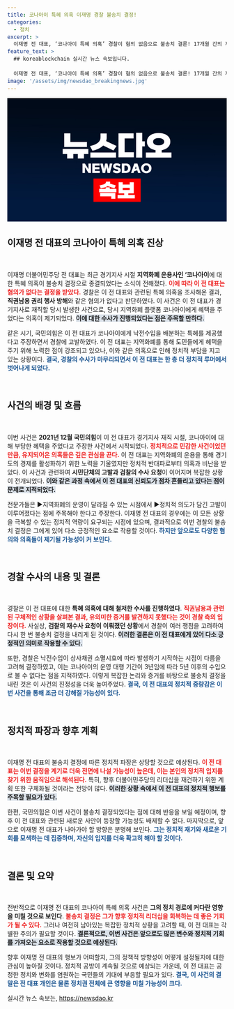 ```yaml
---
title: 코나아이 특혜 의혹 이재명 경찰 불송치 결정!
categories:
  - 정치
excerpt: >
  이재명 전 대표, ‘코나아이 특혜 의혹’ 경찰이 혐의 없음으로 불송치 결론! 17개월 간의 재수사 끝에 그에게 다시 날아온 무죄의 날개. 이 사건의 전말과 검찰의 요청 내용은 과연 무엇일까? 클릭하고 진실을 확인해보세요!
feature_text: >
  ## koreablockchain 실시간 뉴스 속보입니다.

  이재명 전 대표, ‘코나아이 특혜 의혹’ 경찰이 혐의 없음으로 불송치 결론! 17개월 간의 재수사 끝에 그에게 다시 날아온 무죄의 날개. 이 사건의 전말과 검찰의 요청 내용은 과연 무엇일까? 클릭하고 진실을 확인해보세요!
image: '/assets/img/newsdao_breakingnews.jpg'
---
```


<p><img src="/assets/img/newsdao_breakingnews.jpg" alt="koreablockchain 속보" /></p>

<h2 data-ke-size="size26">이재명 전 대표의 코나아이 특혜 의혹 진상</h2>

<p data-ke-size="size16">&nbsp;</p>

<p>이재명 더불어민주당 전 대표는 최근 경기지사 시절 <strong>지역화폐 운용사인 ‘코나아이</strong>에 대한 특혜 의혹이 불송치 결정으로 종결되었다는 소식이 전해졌다. <b><span style="color: #ee2323;">이에 따라 이 전 대표는 혐의가 없다는 결정을 받았다.</span></b> 경찰은 이 전 대표와 관련된 특혜 의혹을 조사해온 결과, <strong>직권남용 권리 행사 방해</strong>와 같은 혐의가 없다고 판단하였다. 이 사건은 이 전 대표가 경기지사로 재직할 당시 발생한 사건으로, 당시 지역화폐 플랫폼 코나아이에게 혜택을 주었다는 의혹이 제기되었다. <b><span style="background-color: #21538527;">이에 대한 수사가 진행되었다는 점은 주목할 만하다.</span></b>   </p>

<p>같은 시기, 국민의힘은 이 전 대표가 코나아이에게 낙전수입을 배분하는 특혜를 제공했다고 주장하면서 경찰에 고발하였다. 이 전 대표는 지역화폐를 통해 도민들에게 혜택을 주기 위해 노력한 점이 강조되고 있으나, 이와 같은 의혹으로 인해 정치적 부담을 지고 있는 상황이다. <b><span style="color: #1a5490;">결국, 경찰의 수사가 마무리되면서 이 전 대표는 한 층 더 정치적 루머에서 벗어나게 되었다.</span></b></p>

<p data-ke-size="size16">&nbsp;</p>

<h2 data-ke-size="size26">사건의 배경 및 흐름</h2>

<p data-ke-size="size16">&nbsp;</p>

<p>이번 사건은 <strong>2021년 12월 국민의힘</strong>이 이 전 대표가 경기지사 재직 시절, 코나아이에 대해 부당한 혜택을 주었다고 주장한 사건에서 시작되었다. <b><span style="color: #ee2323;">정치적으로 민감한 사건이었던 만큼, 유지되어온 의혹들은 깊은 관심을 끈다.</span></b> 이 전 대표는 지역화폐의 운용을 통해 경기도의 경제를 활성화하기 위한 노력을 기울였지만 정치적 반대파로부터 의혹과 비난을 받았다. 이 사건과 관련하여 <strong>시민단체의 고발과 검찰의 수사 요청</strong>이 이어지며 복잡한 상황이 전개되었다. <b><span style="background-color: #21538527;">이와 같은 과정 속에서 이 전 대표의 신뢰도가 점차 흔들리고 있다는 점이 문제로 지적되었다.</span></b></p>

<p>전문가들은 ▶지역화폐의 운영이 달라질 수 있는 시점에서 ▶정치적 의도가 담긴 고발이 이루어졌다는 점에 주목해야 한다고 주장한다. 이재명 전 대표의 경우에는 이 모든 상황을 극복할 수 있는 정치적 역량이 요구되는 시점에 있으며, 결과적으로 이번 경찰의 불송치 결정은 그에게 있어 다소 긍정적인 요소로 작용할 것이다. <b><span style="color: #1a5490;">하지만 앞으로도 다양한 혐의와 의혹들이 제기될 가능성이 커 보인다.</span></b></p>

<p data-ke-size="size16">&nbsp;</p>

<h2 data-ke-size="size26">경찰 수사의 내용 및 결론</h2>

<p data-ke-size="size16">&nbsp;</p>

<p>경찰은 이 전 대표에 대한 <strong>특혜 의혹에 대해 철저한 수사를 진행하였다</strong>. <b><span style="color: #ee2323;">직권남용과 관련된 구체적인 상황을 살펴본 결과, 유의미한 증거를 발견하지 못했다는 것이 경찰 측의 입장이다.</span></b> 사실상, <strong>검찰의 재수사 요청이 이뤄졌던 상황</strong>에서 경찰이 여러 쟁점을 고려하여 다시 한 번 불송치 결정을 내리게 된 것이다. <b><span style="background-color: #21538527;">이러한 결론은 이 전 대표에게 있어 다소 긍정적인 의미로 작용할 수 있다.</span></b></p>

<p>또한, 경찰은 낙전수입이 상사채권 소멸시효에 따라 발생하기 시작하는 시점이 다름을 고려해 결정하였고, 이는 코나아이의 운영 대행 기간이 3년임에 따라 5년 이후의 수입으로 볼 수 없다는 점을 지적하였다. 이렇게 복잡한 논리와 증거를 바탕으로 불송치 결정을 내린 것은 이 사건의 진정성을 더욱 높여주었다. <b><span style="color: #1a5490;">결국, 이 전 대표의 정치적 중량감은 이번 사건을 통해 조금 더 강해질 가능성이 있다.</span></b></p>

<p data-ke-size="size16">&nbsp;</p>

<h2 data-ke-size="size26">정치적 파장과 향후 계획</h2>

<p data-ke-size="size16">&nbsp;</p>

<p>이재명 전 대표의 불송치 결정에 따른 정치적 파장은 상당할 것으로 예상된다. <b><span style="color: #ee2323;">이 전 대표는 이번 결정을 계기로 더욱 전면에 나설 가능성이 높은데, 이는 본인의 정치적 입지를 찾기 위한 움직임으로 해석된다.</span></b> 특히, 향후 더불어민주당의 리더십을 재건하기 위한 계획 또한 구체화될 것이라는 전망이 많다. <b><span style="background-color: #21538527;">이러한 상황 속에서 이 전 대표의 정치적 행보를 주목할 필요가 있다.</span></b></p>

<p>한편, 국민의힘은 이번 사건이 불송치 결정되었다는 점에 대해 반응을 보일 예정이며, 향후 이 전 대표와 관련된 새로운 사안이 등장할 가능성도 배제할 수 없다. 마지막으로, 앞으로 이재명 전 대표가 나아가야 할 방향은 분명해 보인다. <b><span style="color: #1a5490;">그는 정치적 재기와 새로운 기회를 모색하는 데 집중하며, 자신의 입지를 더욱 확고히 해야 할 것이다.</span></b></p>

<p data-ke-size="size16">&nbsp;</p>

<h2 data-ke-size="size26">결론 및 요약</h2>

<p data-ke-size="size16">&nbsp;</p>

<p>전반적으로 이재명 전 대표의 코나아이 특혜 의혹 사건은 <strong>그의 정치 경로에 커다란 영향을 미칠 것으로 보인다</strong>. <b><span style="color: #ee2323;">불송치 결정은 그가 향후 정치적 리더십을 회복하는 데 좋은 기회가 될 수 있다.</span></b> 그러나 여전히 남아있는 복잡한 정치적 상황을 고려할 때, 이 전 대표는 각별한 주의가 필요할 것이다. <b><span style="background-color: #21538527;">결론적으로, 이번 사건은 앞으로도 많은 변수와 정치적 기회를 가져오는 요소로 작용할 것으로 예상된다.</span></b></p>

<p>향후 이재명 전 대표의 행보가 어떠할지, 그의 정책적 방향성이 어떻게 설정될지에 대한 관심이 높아질 것이다. 정치적 공방이 계속될 것으로 예상되는 가운데, 이 전 대표는 공정한 정치와 변화를 염원하는 국민들의 기대에 부응할 필요가 있다. <b><span style="color: #1a5490;">결국, 이 사건의 결말은 전 대표 개인은 물론 정치권 전체에 큰 영향을 미칠 가능성이 크다.</span></b></p>
실시간 뉴스 속보는, <a href="https://newsdao.kr" rel="dofollow">https://newsdao.kr</a>


